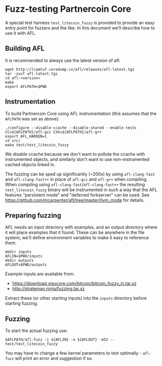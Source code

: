 Fuzz-testing Partnercoin Core
==========================

A special test harness `test_litecoin_fuzzy` is provided to provide an easy
entry point for fuzzers and the like. In this document we'll describe how to
use it with AFL.

Building AFL
-------------

It is recommended to always use the latest version of afl:
```
wget http://lcamtuf.coredump.cx/afl/releases/afl-latest.tgz
tar -zxvf afl-latest.tgz
cd afl-<version>
make
export AFLPATH=$PWD
```

Instrumentation
----------------

To build Partnercoin Core using AFL instrumentation (this assumes that the
`AFLPATH` was set as above):
```
./configure --disable-ccache --disable-shared --enable-tests CC=${AFLPATH}/afl-gcc CXX=${AFLPATH}/afl-g++
export AFL_HARDEN=1
cd src/
make test/test_litecoin_fuzzy
```
We disable ccache because we don't want to pollute the ccache with instrumented
objects, and similarly don't want to use non-instrumented cached objects linked
in.

The fuzzing can be sped up significantly (~200x) by using `afl-clang-fast` and
`afl-clang-fast++` in place of `afl-gcc` and `afl-g++` when compiling. When
compiling using `afl-clang-fast`/`afl-clang-fast++` the resulting
`test_litecoin_fuzzy` binary will be instrumented in such a way that the AFL
features "persistent mode" and "deferred forkserver" can be used. See
https://github.com/mcarpenter/afl/tree/master/llvm_mode for details.

Preparing fuzzing
------------------

AFL needs an input directory with examples, and an output directory where it
will place examples that it found. These can be anywhere in the file system,
we'll define environment variables to make it easy to reference them.

```
mkdir inputs
AFLIN=$PWD/inputs
mkdir outputs
AFLOUT=$PWD/outputs
```

Example inputs are available from:

- https://download.visucore.com/bitcoin/bitcoin_fuzzy_in.tar.xz
- http://strateman.ninja/fuzzing.tar.xz

Extract these (or other starting inputs) into the `inputs` directory before starting fuzzing.

Fuzzing
--------

To start the actual fuzzing use:
```
$AFLPATH/afl-fuzz -i ${AFLIN} -o ${AFLOUT} -m52 -- test/test_litecoin_fuzzy
```

You may have to change a few kernel parameters to test optimally - `afl-fuzz`
will print an error and suggestion if so.
